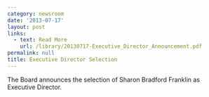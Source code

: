 ```yaml
---
category: newsroom
date: '2013-07-17'
layout: post
links:
  - text: Read More
    url: /library/20130717-Executive_Director_Announcement.pdf
permalink: null
title: Executive Director Selection
---
```

The Board announces the selection of Sharon Bradford Franklin as Executive Director.
